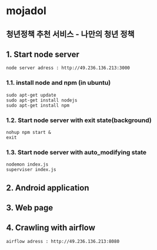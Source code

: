 # mojadol
청년정책 추천 서비스 - 나만의 청년 정책
-------------------------------------
## 1. Start node server
    node server adress : http://49.236.136.213:3000
### 1.1. install node and npm     (in ubuntu)
    sudo apt-get update 
    sudo apt-get install nodejs
    sudo apt-get install npm    
### 1.2. Start node server with exit state(background)    
    nohup npm start &
    exit
### 1.3. Start node server with auto_modifying state
    nodemon index.js
    superviser index.js
    
## 2. Android application


## 3. Web page


## 4. Crawling with airflow

    airflow adress : http://49.236.136.213:8080
    
